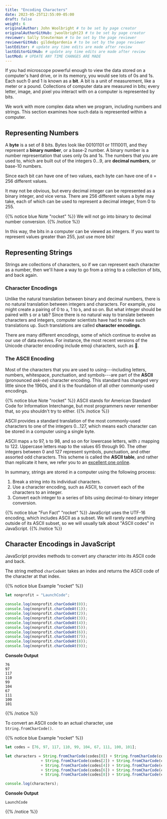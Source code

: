 ```yaml
---
title: "Encoding Characters"
date: 2023-05-25T12:55:09-05:00
draft: false
weight: 6
originalAuthor: John Woolbright # to be set by page creator
originalAuthorGitHub: jwoolbright23 # to be set by page creator
reviewer: Sally Steuterman # to be set by the page reviewer
reviewerGitHub: gildedgardenia # to be set by the page reviewer
lastEditor: # update any time edits are made after review
lastEditorGitHub: # update any time edits are made after review
lastMod: # UPDATE ANY TIME CHANGES ARE MADE
---
```


If you had microscope powerful enough to view the data stored on a computer's
hard drive, or in its memory, you would see lots of 0s and 1s. Each such 0 and
1 is known as a **bit**. A bit is a unit of measurement, like a meter or a
pound. Collections of computer data are measured in bits; every letter, image,
and pixel you interact with on a computer is represented by bits.

We work with more complex data when we program, including numbers and strings.
This section examines how such data is represented within a computer.

## Representing Numbers

A **byte** is a set of 8 bits. Bytes look like 00101101 or 11110011, and they
represent a **binary number**, or a base-2 number. A binary number is a number
representation that uses only 0s and 1s. The numbers that you are used to,
which are built out of the integers 0...9, are **decimal numbers**, or base-10
numbers.

Since each bit can have one of two values, each byte can have one of `8` = 256 different values.

It may not be obvious, but every decimal integer can be represented as a binary
integer, and vice versa. There are 256 different values a byte may take, each
of which can be used to represent a decimal integer, from 0 to 255.

{{% notice blue Note "rocket" %}}
We will not go into binary to decimal number conversion.
{{% /notice %}}

In this way, the bits in a computer can be viewed as integers. If you want to
represent values greater than 255, just use more bits!

## Representing Strings

Strings are collections of characters, so if we can represent each character
as a number, then we'll have a way to go from a string to a collection of bits,
and back again.

### Character Encodings

Unlike the natural translation between binary and decimal numbers, there is no
natural translation between integers and characters. For example, you might
create a pairing of 0 to `a`, 1 to `b`, and so on. But what integer should
be paired with `$` or a tab? Since there is no natural way to translate
between characters and integers, computer scientists have had to make such
translations up. Such translations are called **character encodings**.

There are many different encodings, some of which continue to evolve as our use
of data evolves. For instance, the most recent versions of the Unicode
character encoding include emoji characters, such as 🌮.

### The ASCII Encoding

Most of the characters that you are used to using---including letters, numbers,
whitespace, punctuation, and symbols---are part of the **ASCII** (pronounced
*ask-ee*) character encoding. This standard has changed very little since the
1960s, and it is the foundation of all other commonly-used encodings.

{{% notice blue Note "rocket" %}}
ASCII stands for American Standard Code for Information Interchange, but
most programmers never remember that, so you shouldn't try to either.
{{% /notice %}}

ASCII provides a standard translation of the most commonly-used characters to
one of the integers 0...127, which means each character can be stored in a
computer using a single byte.

ASCII maps `a` to 97, `b` to 98, and so on for lowercase letters, with `z` mapping to 122. Uppercase letters map to the values 65 through 90. The other integers between 0 and 127 represent symbols, punctuation, and other assorted odd characters. This scheme is called the **ASCII table**, and rather than replicate it here, we refer you to an [excellent one online](https://www.ascii-code.com/).

In summary, strings are stored in a computer using the following process:

1. Break a string into its individual characters.
1. Use a character encoding, such as ASCII, to convert each of the characters to an integer.
1. Convert each integer to a series of bits using decimal-to-binary integer conversion.

{{% notice blue "Fun Fact" "rocket" %}}
JavaScript uses the UTF-16 encoding, which includes ASCII as a subset. We will rarely need anything outside of its ASCII subset, so we will usually talk about "ASCII codes" in JavaScript.
{{% /notice %}}

## Character Encodings in JavaScript

JavaScript provides methods to convert any character into its ASCII code and
back.

The string method `charCodeAt` takes an index and returns the ASCII code of
the character at that index.

{{% notice blue Example "rocket" %}}

```javascript
let nonprofit = "LaunchCode";

console.log(nonprofit.charCodeAt(0));
console.log(nonprofit.charCodeAt(1));
console.log(nonprofit.charCodeAt(2));
console.log(nonprofit.charCodeAt(3));
console.log(nonprofit.charCodeAt(4));
console.log(nonprofit.charCodeAt(5));
console.log(nonprofit.charCodeAt(6));
console.log(nonprofit.charCodeAt(7));
console.log(nonprofit.charCodeAt(8));
console.log(nonprofit.charCodeAt(9));
```

**Console Output**

```console
76
97
117
110
99
104
67
111
100
101
```
{{% /notice %}}

To convert an ASCII code to an actual character, use `String.fromCharCode()`.

{{% notice blue Example "rocket" %}}
```javascript
let codes = [76, 97, 117, 110, 99, 104, 67, 111, 100, 101];

let characters = String.fromCharCode(codes[0]) + String.fromCharCode(codes[1])
                + String.fromCharCode(codes[2]) + String.fromCharCode(codes[3])
                + String.fromCharCode(codes[4]) + String.fromCharCode(codes[5])
                + String.fromCharCode(codes[6]) + String.fromCharCode(codes[7])
                + String.fromCharCode(codes[8]) + String.fromCharCode(codes[9]);

console.log(characters);

```

**Console Output**

```console
LaunchCode
```
{{% /notice %}}